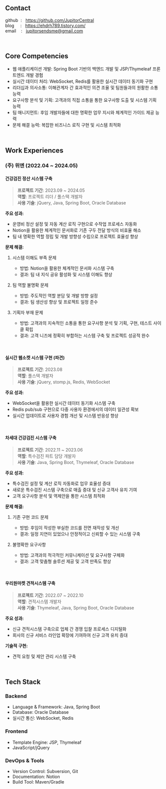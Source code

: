 

##  Contact

github &nbsp;: &nbsp; https://github.com/JupitorCentral <br>
blog  &nbsp;&nbsp;&nbsp; : &nbsp; https://ehdrh789.tistory.com/ <br>
email &nbsp;&nbsp; : &nbsp; jupitorsendsme@gmail.com

<br>

## Core Competencies
- 웹 애플리케이션 개발: Spring Boot 기반의 백엔드 개발 및 JSP/Thymeleaf 프론트엔드 개발 경험
- 실시간 데이터 처리: WebSocket, Redis를 활용한 실시간 데이터 동기화 구현
- 리더십과 의사소통: 이해관계자 간 효과적인 의견 조율 및 팀원들과의 원활한 소통 능력
- 요구사항 분석 및 기획: 고객과의 직접 소통을 통한 요구사항 도출 및 시스템 기획 능력
- 팀 매니지먼트: 후임 개발자들에 대한 명확한 업무 지시와 체계적인 가이드 제공 능력
- 문제 해결 능력: 복잡한 비즈니스 로직 구현 및 시스템 최적화

<br>

## Work Experiences

### (주) 위엔 (2022.04 ~ 2024.05)

#### 건강검진 정산 시스템 구축

 >  **프로젝트 기간**: 2023.09 ~ 2024.05  
 >  **역할**: 프로젝트 리더 / 풀스택 개발자  
 >  **사용 기술**: jQuery, Java, Spring Boot, Oracle Database

**주요 성과:**
- 운영비 정산 설정 및 자동 계산 로직 구현으로 수작업 프로세스 자동화
- Notion을 활용한 체계적인 문서화로 기존 구두 전달 방식의 비효율 해소
- 팀 내 명확한 역할 정립 및 개발 방향성 수립으로 프로젝트 효율성 향상

**문제 해결:**
1. 시스템 이해도 부족 문제
   - 방법: Notion을 활용한 체계적인 문서화 시스템 구축
   - 결과: 팀 내 지식 공유 활성화 및 시스템 이해도 향상

2. 팀 역할 불명확 문제
   - 방법: 주도적인 역할 분담 및 개발 방향 설정
   - 결과: 팀 생산성 향상 및 프로젝트 일정 준수

3. 기획자 부재 문제
   - 방법: 고객과의 지속적인 소통을 통한 요구사항 분석 및 기획, 구현, 테스트 사이클 확립
   - 결과: 고객 니즈에 정확히 부합하는 시스템 구축 및 프로젝트 성공적 완수

<br>

#### 실시간 웹소켓 시스템 구현 (파견)
 >  **프로젝트 기간**: 2023.08  
 >  **역할**: 풀스택 개발자  
 >  **사용 기술**: jQuery, stomp.js, Redis, WebSocket

**주요 성과:**
- WebSocket을 활용한 실시간 데이터 동기화 시스템 구축
- Redis pub/sub 구현으로 다중 사용자 환경에서의 데이터 일관성 확보
- 실시간 업데이트로 사용자 경험 개선 및 시스템 반응성 향상

<br>

#### 차세대 건강검진 시스템 구축
 >  **프로젝트 기간**: 2022.11 ~ 2023.06  
 >  **역할**: 특수검진 파트 담당 개발자  
**사용 기술**: Java, Spring Boot, Thymeleaf, Oracle Database

**주요 성과:**
- 특수검진 설정 및 계산 로직 자동화로 업무 효율성 증대
- 새로운 특수검진 시스템 구축으로 매출 증대 및 신규 고객사 유치 기여
- 고객 요구사항 분석 및 역제안을 통한 시스템 최적화

**문제 해결:**
1. 기존 구현 코드 문제
   - 방법: 후임이 작성한 부실한 코드를 전면 재작성 및 개선
   - 결과: 일정 지연이 있었으나 안정적이고 신뢰할 수 있는 시스템 구축

2. 불명확한 요구사항
   - 방법: 고객과의 적극적인 커뮤니케이션 및 요구사항 구체화
   - 결과: 고객 맞춤형 솔루션 제공 및 고객 만족도 향상

<br>

#### 우리원마켓 견적시스템 구축
 >  **프로젝트 기간**: 2022.07 ~ 2022.10  
 >  **역할**: 견적시스템 개발자  
 >  **사용 기술**: Thymeleaf, Java, Spring Boot, Oracle Database

**주요 성과:**
- 신규 견적시스템 구축으로 업체 간 경쟁 입찰 프로세스 디지털화
- 회사의 신규 서비스 라인업 확장에 기여하여 신규 고객 유치 증대

**기술적 구현:**
- 견적 요청 및 제안 관리 시스템 구축

<br>


## Tech Stack

### Backend
- Language & Framework: Java, Spring Boot
- Database: Oracle Database
- 실시간 통신: WebSocket, Redis

### Frontend
- Template Engine: JSP, Thymeleaf
- JavaScript/jQuery

### DevOps & Tools
- Version Control: Subversion, Git
- Documentation: Notion
- Build Tool: Maven/Gradle

